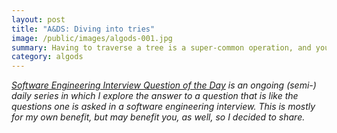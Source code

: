 ```yaml
---
layout: post
title: "A&DS: Diving into tries"
image: /public/images/algods-001.jpg
summary: Having to traverse a tree is a super-common operation, and you need to know all of the common ways to do that.
category: algods
---
```


<em>[Software Engineering Interview Question of the Day](/sweiqotd/) is an ongoing (semi-) daily series in which I explore the answer to a question that is like the questions one is asked in a software engineering interview. This is mostly for my own benefit, but may benefit you, as well, so I decided to share.</em>

